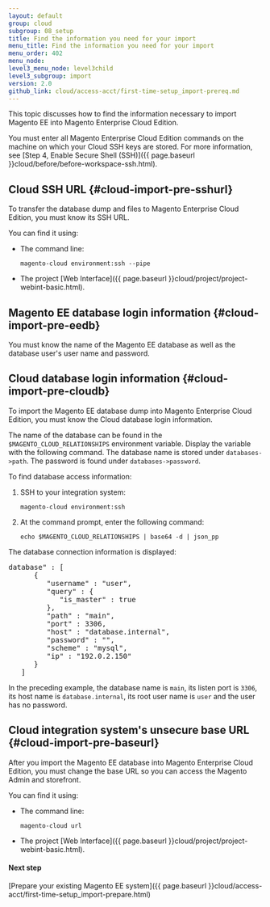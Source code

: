 ```yaml
---
layout: default
group: cloud
subgroup: 08_setup
title: Find the information you need for your import
menu_title: Find the information you need for your import
menu_order: 402
menu_node: 
level3_menu_node: level3child
level3_subgroup: import
version: 2.0
github_link: cloud/access-acct/first-time-setup_import-prereq.md
---
```

 
This topic discusses how to find the information necessary to import Magento EE into Magento Enterprise Cloud Edition. 

<div class="bs-callout bs-callout-info" id="info" markdown="1">
You must enter all Magento Enterprise Cloud Edition commands on the machine on which your Cloud SSH keys are stored. For more information, see [Step 4, Enable Secure Shell (SSH)]({{ page.baseurl }}cloud/before/before-workspace-ssh.html).
</div>

## Cloud SSH URL {#cloud-import-pre-sshurl}
To transfer the database dump and files to Magento Enterprise Cloud Edition, you must know its SSH URL.

You can find it using:

*   The command line:

        magento-cloud environment:ssh --pipe

*   The project [Web Interface]({{ page.baseurl }}cloud/project/project-webint-basic.html).

## Magento EE database login information {#cloud-import-pre-eedb}
You must know the name of the Magento EE database as well as the database user's user name and password.

## Cloud database login information {#cloud-import-pre-cloudb}
To import the Magento EE database dump into Magento Enterprise Cloud Edition, you must know the Cloud database login information.

The name of the database can be found in the `$MAGENTO_CLOUD_RELATIONSHIPS` environment variable. Display the variable with the following command. The database name is stored under `databases->path`. The password is found under `databases->password`.

To find database access information:

1.  SSH to your integration system:

        magento-cloud environment:ssh
3.  At the command prompt, enter the following command:

        echo $MAGENTO_CLOUD_RELATIONSHIPS | base64 -d | json_pp

The database connection information is displayed:

<pre class="no-copy">database" : [
      {
         "username" : "user",
         "query" : {
            "is_master" : true
         },
         "path" : "main",
         "port" : 3306,
         "host" : "database.internal",
         "password" : "",
         "scheme" : "mysql",
         "ip" : "192.0.2.150"
      }
   ]</pre>

In the preceding example, the database name is `main`, its listen port is `3306`, its host name is `database.internal`, its root user name is `user` and the user has no password.

## Cloud integration system's unsecure base URL {#cloud-import-pre-baseurl}
After you import the Magento EE database into Magento Enterprise Cloud Edition, you must change the base URL so you can access the Magento Admin and storefront.

You can find it using:

*   The command line:

        magento-cloud url

*   The project [Web Interface]({{ page.baseurl }}cloud/project/project-webint-basic.html).

#### Next step
[Prepare your existing Magento EE system]({{ page.baseurl }}cloud/access-acct/first-time-setup_import-prepare.html)